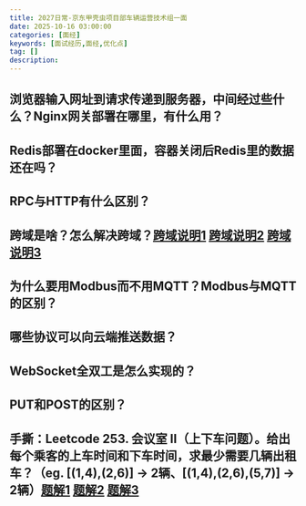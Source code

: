 ```yaml
---
title: 2027日常-京东甲壳虫项目部车辆运营技术组一面
date: 2025-10-16 03:00:00
categories: [面经]
keywords: [面试经历,面经,优化点]
tag: []
description:
---
```


## 浏览器输入网址到请求传递到服务器，中间经过些什么？Nginx网关部署在哪里，有什么用？

## Redis部署在docker里面，容器关闭后Redis里的数据还在吗？

## RPC与HTTP有什么区别？

## 跨域是啥？怎么解决跨域？[跨域说明1](https://zhuanlan.zhihu.com/p/575259175) [跨域说明2](https://blog.csdn.net/weixin_51484460/article/details/139456911) [跨域说明3](https://www.cnblogs.com/muxiyuan/p/19083082)

## 为什么要用Modbus而不用MQTT？Modbus与MQTT的区别？

## 哪些协议可以向云端推送数据？

## WebSocket全双工是怎么实现的？

## PUT和POST的区别？

## 手撕：Leetcode 253. 会议室 II（上下车问题）。给出每个乘客的上车时间和下车时间，求最少需要几辆出租车？（eg. [(1,4),(2,6)] -> 2辆、[(1,4),(2,6),(5,7)] -> 2辆）[题解1](https://zhuanlan.zhihu.com/p/690215895) [题解2](https://blog.csdn.net/u011459717/article/details/128531372) [题解3](https://cloud.tencent.com/developer/article/1659685)
